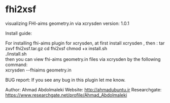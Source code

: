 # fhi2xsf
visualizing FHI-aims geometry.in via xcrysden
version:
1.0.1


Install guide:

For installing fhi-aims plugin for xcrysden, at first install xcrysden , then :
	tar zxvf fhi2xsf.tar.gz
	cd fhi2xsf
  	 chmod +x install.sh												      
  	./install.sh													      
 then you can view fhi-aims geometry.in files via xcrysden by the following command:						      
	xcrysden --fhiaims geometry.in											      


BUG report:
If you see any bug in this plugin let me know.

Author:		Ahmad Abdolmaleki
Website:	http://ahmadubuntu.ir
Researchgate:	https://www.researchgate.net/profile/Ahmad_Abdolmaleki
